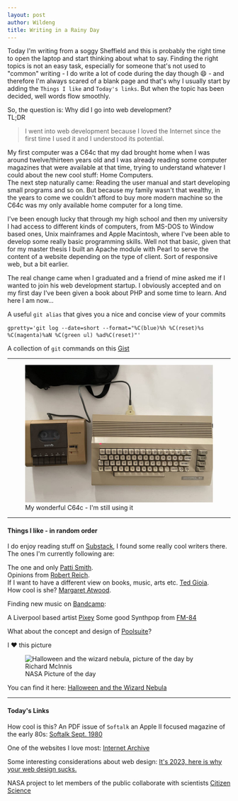 ```yaml
---
layout: post
author: Wildeng
title: Writing in a Rainy Day 
---
```


Today I'm writing from a soggy Sheffield and this is probably the right time to open the laptop and start thinking about what to say. Finding the right topics is not an easy task, especially for someone that's not used to "common" writing - I do write a lot of code during the day though :smile: - and therefore I'm always scared of a blank page and that's why I usually start by adding the `Things I like` and `Today's links`. But when the topic has been decided, well words flow smoothly.

So, the question is: Why did I go into web development?  
TL;DR
> I went into web development because I loved the Internet since the first time I used it and I understood its potential.

My first computer was a C64c that my dad brought home when I was around twelve/thirteen years old and I was already reading some computer magazines that were available at that time, trying to understand whatever I could about the new cool stuff: Home Computers.  
The next step naturally came: Reading the user manual and start developing small programs and so on. But because my family wasn't that wealthy, in the years to come we couldn't afford to buy more modern machine so the C64c was my only available home computer for a long time.

I've been enough lucky that through my high school and then  my university I had access to different kinds of computers, from MS-DOS to Window based ones, Unix mainframes and Apple Macintosh, where I've been able to develop some really basic programming skills. Well not that basic, given that for my master thesis I built an Apache module with Pearl to serve the content of a website depending on the type of client. Sort of responsive web, but a bit earlier.

The real change came when I graduated and a friend of mine asked me if I wanted to join his web development startup. I obviously accepted and on my first day I've been given a book about PHP and some time to learn. And here I am now...   

A useful `git alias` that gives you a nice and concise view of your commits
```
gpretty='git log --date=short --format="%C(blue)%h %C(reset)%s %C(magenta)%aN %C(green ul) %ad%C(reset)"'
```

A collection of `git` commands on this [Gist](https://gist.github.com/wildeng/9d95eb31a5db17d5f13e9339f68496fe)

---

<figure>
<img src="/images/alain-c64c.jpg" alt="a commodore c64c on a white table with a datasette connected to it" class="post-image">
<figcaption>
My wonderful C64c - I'm still using it
</figcaption>
</figure>

---

#### Things I like - in random order ####

I do enjoy reading stuff on [Substack](https://substack.com/), I found some really cool writers there. The ones I'm currently following are:

The one and only [Patti Smith](https://substack.com/@pattismith).  
Opinions from [Robert Reich](https://substack.com/@robertreich).  
If I want to have a different view on books, music, arts etc. [Ted Gioia](https://substack.com/@tedgioia).  
How cool is she? [Margaret Atwood](https://substack.com/@margaretatwood).  

Finding new music on [Bandcamp](https://bandcamp.com/):

A Liverpool based artist [Pixey](https://pixeymusic.bandcamp.com/album/dreams-pains-paper-planes)
Some good Synthpop from [FM-84](https://fm84.bandcamp.com/album/atlas)

What about the concept and design of [Poolsuite](https://poolsuite.net/)?

I :heart: this picture  
<figure>
<img src="https://apod.nasa.gov/apod/image/2310/WizardCenter_McInnis_960.jpg" alt="Halloween and the wizard nebula, picture of the day by Richard McInnis" class="post-image">
<figcaption>NASA Picture of the day </figcaption>
</figure>

You can find it here: [Halloween and the Wizard Nebula](https://apod.nasa.gov/apod/ap231031.html)

---

#### Today's Links ####

How cool is this? An PDF issue of `Softalk` an Apple II focused magazine of the early 80s: [Softalk Sept. 1980](https://vintageapple.org/softalk/pdf/SOFTALK_8009_v1_n01.pdf)

One of the websites I love most: [Internet Archive](https://archive.org/)

Some interesting considerations about web design:
[It's 2023, here is why your web design sucks.](https://heather-buchel.com/blog/2023/10/why-your-web-design-sucks/)

NASA project to let members of the public collaborate with scientists [Citizen Science](https://science.nasa.gov/citizen-science/)
